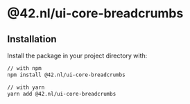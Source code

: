 # @42.nl/ui-core-breadcrumbs

## Installation

Install the package in your project directory with:

```sh
// with npm
npm install @42.nl/ui-core-breadcrumbs

// with yarn
yarn add @42.nl/ui-core-breadcrumbs
```
